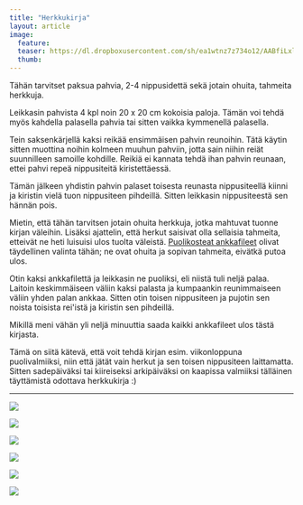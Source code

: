 ```yaml
---
title: "Herkkukirja"
layout: article
image:
  feature:
  teaser: https://dl.dropboxusercontent.com/sh/ea1wtnz7z734o12/AABfiLxlr7uuUbDpELIwI2Sja/aktivointi/herkkukirja/DSC34289-245px.jpg
  thumb:
---
```


Tähän tarvitset paksua pahvia, 2-4 nippusidettä sekä jotain ohuita, tahmeita herkkuja.

Leikkasin pahvista 4 kpl noin 20 x 20 cm kokoisia paloja. Tämän voi tehdä myös kahdella palasella pahvia tai sitten vaikka kymmenellä palasella.

Tein saksenkärjellä kaksi reikää ensimmäisen pahvin reunoihin. Tätä käytin sitten muottina noihin kolmeen muuhun pahviin, jotta sain niihin reiät suunnilleen samoille kohdille. Reikiä ei kannata tehdä ihan pahvin reunaan, ettei pahvi repeä nippusiteitä kiristettäessä.

Tämän jälkeen yhdistin pahvin palaset toisesta reunasta nippusiteellä kiinni ja kiristin vielä tuon nippusiteen pihdeillä. Sitten leikkasin nippusiteestä sen hännän pois.

Mietin, että tähän tarvitsen jotain ohuita herkkuja, jotka mahtuvat tuonne kirjan väleihin. Lisäksi ajattelin, että herkut saisivat olla sellaisia tahmeita, etteivät ne heti luisuisi ulos tuolta väleistä. [Puolikosteat ankkafileet](http://clk.tradedoubler.com/click?p(240480)a(2526211)g(21401374)url(https://www.mustijamirri.fi/brit-care-let-s-bite-ankanrinta-80-g-018621-1)) olivat täydellinen valinta tähän; ne ovat ohuita ja sopivan tahmeita, eivätkä putoa ulos.

Otin kaksi ankkafilettä ja leikkasin ne puoliksi, eli niistä tuli neljä palaa. Laitoin keskimmäiseen väliin kaksi palasta ja kumpaankin reunimmaiseen väliin yhden palan ankkaa. Sitten otin toisen nippusiteen ja pujotin sen noista toisista rei'istä ja kiristin sen pihdeillä.

Mikillä meni vähän yli neljä minuuttia saada kaikki ankkafileet ulos tästä kirjasta.

Tämä on siitä kätevä, että voit tehdä kirjan esim. viikonloppuna puolivalmiiksi, niin että jätät vain herkut ja sen toisen nippusiteen laittamatta. Sitten sadepäiväksi tai kiireiseksi arkipäiväksi on kaapissa valmiiksi tälläinen täyttämistä odottava herkkukirja :)

---

[![](https://dl.dropboxusercontent.com/sh/ea1wtnz7z734o12/AACHBov1EC3b2Ry8x6ROwQlya/aktivointi/herkkukirja/DSC34109-800px.jpg)](https://dl.dropboxusercontent.com/sh/ea1wtnz7z734o12/AAAni7qJdRRNTCi-_koAi88fa/aktivointi/herkkukirja/DSC34109.jpg)

[![](https://dl.dropboxusercontent.com/sh/ea1wtnz7z734o12/AACDc7VRYNNKZyez4paB9PRaa/aktivointi/herkkukirja/DSC34137-800px.jpg)](https://dl.dropboxusercontent.com/sh/ea1wtnz7z734o12/AABq9POXOHR0kwTrkxqV3gjka/aktivointi/herkkukirja/DSC34137.jpg)

[![](https://dl.dropboxusercontent.com/sh/ea1wtnz7z734o12/AACKjGpsQhbNtUmvACMrxInCa/aktivointi/herkkukirja/DSC34199-800px.jpg)](https://dl.dropboxusercontent.com/sh/ea1wtnz7z734o12/AACXjM1JrfkuiPOwdkPGe4K7a/aktivointi/herkkukirja/DSC34199.jpg)

[![](https://dl.dropboxusercontent.com/sh/ea1wtnz7z734o12/AAAI6aiNerHMc93vwrUMnNvla/aktivointi/herkkukirja/DSC34235-800px.jpg)](https://dl.dropboxusercontent.com/sh/ea1wtnz7z734o12/AABm-he3Solllsf5itFVPSFYa/aktivointi/herkkukirja/DSC34235.jpg)

[![](https://dl.dropboxusercontent.com/sh/ea1wtnz7z734o12/AADgC-kijXRpC4MTWcz6688Va/aktivointi/herkkukirja/DSC34255-800px.jpg)](https://dl.dropboxusercontent.com/sh/ea1wtnz7z734o12/AAB5fZhSAEwVNcFv4ebPjYPra/aktivointi/herkkukirja/DSC34255.jpg)

[![](https://dl.dropboxusercontent.com/sh/ea1wtnz7z734o12/AAApGt_ubm10zXh6D8y4Goyaa/aktivointi/herkkukirja/DSC34272-800px.jpg)](https://dl.dropboxusercontent.com/sh/ea1wtnz7z734o12/AABjYKftmzCkjiMbxuV41i2fa/aktivointi/herkkukirja/DSC34272.jpg)
